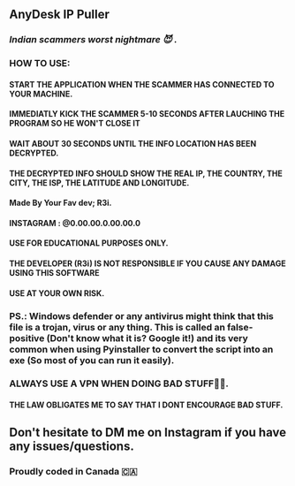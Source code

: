 ## **AnyDesk IP Puller**
### _Indian scammers worst nightmare  😈 ._
### HOW TO USE:
#### START THE APPLICATION WHEN THE SCAMMER HAS CONNECTED TO YOUR MACHINE.
#### IMMEDIATLY KICK THE SCAMMER 5-10 SECONDS AFTER LAUCHING THE PROGRAM SO HE WON'T CLOSE IT
#### WAIT ABOUT 30 SECONDS UNTIL THE INFO LOCATION HAS BEEN DECRYPTED.
#### THE DECRYPTED INFO SHOULD SHOW THE REAL IP, THE COUNTRY, THE CITY, THE ISP, THE LATITUDE AND LONGITUDE.
#### Made By Your Fav dev; R3i.
#### INSTAGRAM : @0.00.00.0.00.00.0
#### USE FOR EDUCATIONAL PURPOSES ONLY.
#### THE DEVELOPER (R3i) IS NOT RESPONSIBLE IF YOU CAUSE ANY DAMAGE USING THIS SOFTWARE
#### USE AT YOUR OWN RISK.
### PS.: Windows defender or any antivirus might think that this file is a trojan, virus or any thing. This is called an false-positive (Don't know what it is? Google it!) and its very common when using Pyinstaller to convert the script into an exe (So most of you can run it easily).
### ALWAYS USE A VPN WHEN DOING BAD STUFF🤫😈.
#### THE LAW OBLIGATES ME TO SAY THAT I DONT ENCOURAGE BAD STUFF.
## Don't hesitate to DM me on Instagram if you have any issues/questions.
### Proudly coded in Canada 🇨🇦

